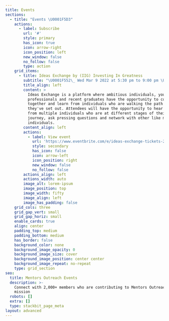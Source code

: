```yaml
---
title: Events
sections:
  - title: "Events \U0001F5D3️"
    actions:
      - label: Subscribe
        url: '#'
        style: primary
        has_icon: true
        icon: arrow-right
        icon_position: left
        new_window: false
        no_follow: false
        type: action
    grid_items:
      - title: Ideas Exchange by (IIG) Investing In Greatness
        subtitle: "\U0001F552\_ Wed Mar 9 2022 at 5:30 pm to 9:00 pm \U0001F4CD 315 Brunswick Street,\_Fortitude Valley, QLD 4006"
        title_align: left
        content: >
          Ideas Exchange is a platform where ambitious individuals, young
          professionals and recent graduates have the opportunity to come
          together and learn from individuals who are walking the path that
          they've set out. Attendees will have the opportunity to hear stories
          from multiple individuals who are at different stages of their
          journey, ask pressing questions and network with other like minded
          individuals.
        content_align: left
        actions:
          - label: View event
            url: 'https://www.eventbrite.com/e/ideas-exchange-tickets-268338707297'
            style: secondary
            has_icon: false
            icon: arrow-left
            icon_position: right
            new_window: false
            no_follow: false
        actions_align: left
        actions_width: auto
        image_alt: lorem-ipsum
        image_position: top
        image_width: fifty
        image_align: left
        image_has_padding: false
    grid_cols: three
    grid_gap_vert: small
    grid_gap_horiz: small
    enable_cards: true
    align: center
    padding_top: medium
    padding_bottom: medium
    has_border: false
    background_color: none
    background_image_opacity: 0
    background_image_size: cover
    background_image_position: center center
    background_image_repeat: no-repeat
    type: grid_section
seo:
  title: Mentors Outreach Events
  description: >-
    Connect with 2,000+ members who are contributing to Mentors Outreach’s
    mission
  robots: []
  extra: []
  type: stackbit_page_meta
layout: advanced
---
```

